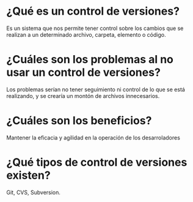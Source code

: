# ¿Qué es un control de versiones?

Es un sistema que nos permite tener control sobre los cambios que se realizan a un determinado archivo, carpeta, elemento o código.

# ¿Cuáles son los problemas al no usar un control de versiones?

Los problemas serían no tener seguimiento ni control de lo que se está realizando, y se crearía un montón de archivos innecesarios.

# ¿Cuáles son los beneficios?

Mantener la eficacia y agilidad en la operación de los desarroladores

# ¿Qué tipos de control de versiones existen?

Git, CVS, Subversion.